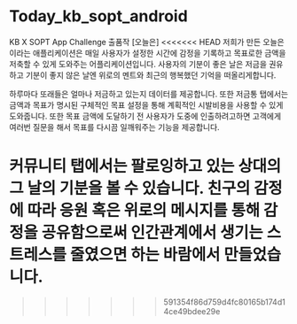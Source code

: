 # Today_kb_sopt_android
KB X SOPT App Challenge 출품작 [오늘은]
<<<<<<< HEAD
저희가 만든 오늘은 이라는 애플리케이션은 매일 사용자가 설정한 시간에 감정을 기록하고 목표로한 금액을 저축할 수 있게 도와주는 어플리케이션입니다.
사용자의 기분이 좋은 날은 저금을 권유하고
기분이 좋지 않은 날엔 위로의 멘트와 최근의 행복했던 기억을 떠올리게합니다.

하루마다 또래들은 얼마나 저금하고 있는지 데이터를 제공합니다.
또한 저금통 탭에서는 금액과 목표가 명시된 구체적인 목표 설정을 통해 계획적인 시발비용을 사용할 수 있게 도와줍니다.
또한 목표 금액에 도달하기 전 사용자가 도중에 인출하려고하면 고객에게 여러번 질문을 해서 목표를 다시끔 일깨워주는 기능을 제공합니다.

커뮤니티 탭에서는 팔로잉하고 있는 상대의 그 날의 기분을 볼 수 있습니다.
친구의 감정에 따라 응원 혹은 위로의 메시지를 통해 감정을 공유함으로써 인간관계에서 생기는 스트레스를 줄였으면 하는 바람에서 만들었습니다.
=======
>>>>>>> 591354f86d759d4fc80165b174d14ce49bdee29e
